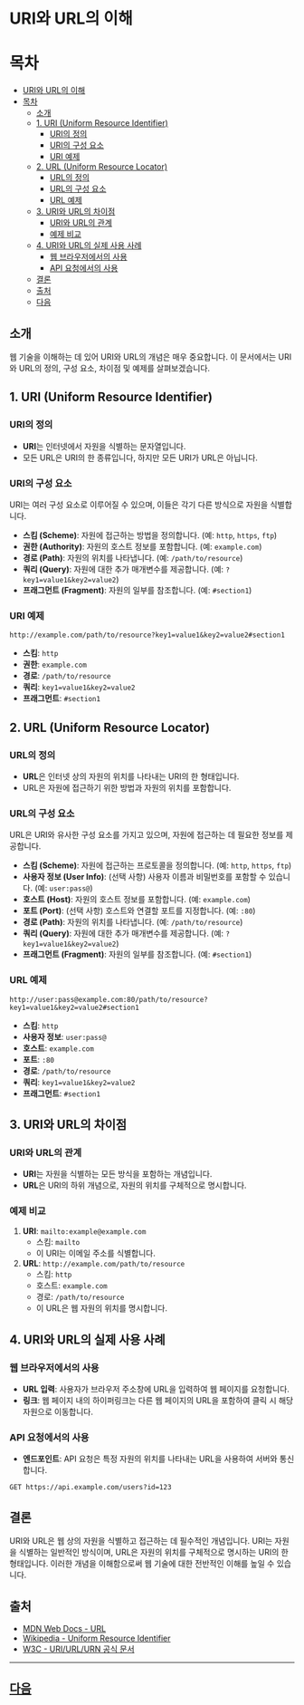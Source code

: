 # URI와 URL의 이해

# 목차
- [URI와 URL의 이해](#uri와-url의-이해)
- [목차](#목차)
  - [소개](#소개)
  - [1. URI (Uniform Resource Identifier)](#1-uri-uniform-resource-identifier)
    - [URI의 정의](#uri의-정의)
    - [URI의 구성 요소](#uri의-구성-요소)
    - [URI 예제](#uri-예제)
  - [2. URL (Uniform Resource Locator)](#2-url-uniform-resource-locator)
    - [URL의 정의](#url의-정의)
    - [URL의 구성 요소](#url의-구성-요소)
    - [URL 예제](#url-예제)
  - [3. URI와 URL의 차이점](#3-uri와-url의-차이점)
    - [URI와 URL의 관계](#uri와-url의-관계)
    - [예제 비교](#예제-비교)
  - [4. URI와 URL의 실제 사용 사례](#4-uri와-url의-실제-사용-사례)
    - [웹 브라우저에서의 사용](#웹-브라우저에서의-사용)
    - [API 요청에서의 사용](#api-요청에서의-사용)
  - [결론](#결론)
  - [출처](#출처)
  - [다음](#다음)

## 소개
웹 기술을 이해하는 데 있어 URI와 URL의 개념은 매우 중요합니다. 이 문서에서는 URI와 URL의 정의, 구성 요소, 차이점 및 예제를 살펴보겠습니다.

## 1. URI (Uniform Resource Identifier)

### URI의 정의
- **URI**는 인터넷에서 자원을 식별하는 문자열입니다.
- 모든 URL은 URI의 한 종류입니다, 하지만 모든 URI가 URL은 아닙니다.

### URI의 구성 요소
URI는 여러 구성 요소로 이루어질 수 있으며, 이들은 각기 다른 방식으로 자원을 식별합니다.
- **스킴 (Scheme)**: 자원에 접근하는 방법을 정의합니다. (예: `http`, `https`, `ftp`)
- **권한 (Authority)**: 자원의 호스트 정보를 포함합니다. (예: `example.com`)
- **경로 (Path)**: 자원의 위치를 나타냅니다. (예: `/path/to/resource`)
- **쿼리 (Query)**: 자원에 대한 추가 매개변수를 제공합니다. (예: `?key1=value1&key2=value2`)
- **프래그먼트 (Fragment)**: 자원의 일부를 참조합니다. (예: `#section1`)

### URI 예제
```text
http://example.com/path/to/resource?key1=value1&key2=value2#section1
```
- **스킴**: `http`
- **권한**: `example.com`
- **경로**: `/path/to/resource`
- **쿼리**: `key1=value1&key2=value2`
- **프래그먼트**: `#section1`

## 2. URL (Uniform Resource Locator)

### URL의 정의
- **URL**은 인터넷 상의 자원의 위치를 나타내는 URI의 한 형태입니다.
- URL은 자원에 접근하기 위한 방법과 자원의 위치를 포함합니다.

### URL의 구성 요소
URL은 URI와 유사한 구성 요소를 가지고 있으며, 자원에 접근하는 데 필요한 정보를 제공합니다.
- **스킴 (Scheme)**: 자원에 접근하는 프로토콜을 정의합니다. (예: `http`, `https`, `ftp`)
- **사용자 정보 (User Info)**: (선택 사항) 사용자 이름과 비밀번호를 포함할 수 있습니다. (예: `user:pass@`)
- **호스트 (Host)**: 자원의 호스트 정보를 포함합니다. (예: `example.com`)
- **포트 (Port)**: (선택 사항) 호스트와 연결할 포트를 지정합니다. (예: `:80`)
- **경로 (Path)**: 자원의 위치를 나타냅니다. (예: `/path/to/resource`)
- **쿼리 (Query)**: 자원에 대한 추가 매개변수를 제공합니다. (예: `?key1=value1&key2=value2`)
- **프래그먼트 (Fragment)**: 자원의 일부를 참조합니다. (예: `#section1`)

### URL 예제
```text
http://user:pass@example.com:80/path/to/resource?key1=value1&key2=value2#section1
```
- **스킴**: `http`
- **사용자 정보**: `user:pass@`
- **호스트**: `example.com`
- **포트**: `:80`
- **경로**: `/path/to/resource`
- **쿼리**: `key1=value1&key2=value2`
- **프래그먼트**: `#section1`

## 3. URI와 URL의 차이점

### URI와 URL의 관계
- **URI**는 자원을 식별하는 모든 방식을 포함하는 개념입니다.
- **URL**은 URI의 하위 개념으로, 자원의 위치를 구체적으로 명시합니다.

### 예제 비교
1. **URI**: `mailto:example@example.com`
   - 스킴: `mailto`
   - 이 URI는 이메일 주소를 식별합니다.
2. **URL**: `http://example.com/path/to/resource`
   - 스킴: `http`
   - 호스트: `example.com`
   - 경로: `/path/to/resource`
   - 이 URL은 웹 자원의 위치를 명시합니다.

## 4. URI와 URL의 실제 사용 사례

### 웹 브라우저에서의 사용
- **URL 입력**: 사용자가 브라우저 주소창에 URL을 입력하여 웹 페이지를 요청합니다.
- **링크**: 웹 페이지 내의 하이퍼링크는 다른 웹 페이지의 URL을 포함하여 클릭 시 해당 자원으로 이동합니다.

### API 요청에서의 사용
- **엔드포인트**: API 요청은 특정 자원의 위치를 나타내는 URL을 사용하여 서버와 통신합니다.
```text
GET https://api.example.com/users?id=123
```

## 결론
URI와 URL은 웹 상의 자원을 식별하고 접근하는 데 필수적인 개념입니다. URI는 자원을 식별하는 일반적인 방식이며, URL은 자원의 위치를 구체적으로 명시하는 URI의 한 형태입니다. 이러한 개념을 이해함으로써 웹 기술에 대한 전반적인 이해를 높일 수 있습니다.

## 출처
- [MDN Web Docs - URL](https://developer.mozilla.org/en-US/docs/Web/API/URL)
- [Wikipedia - Uniform Resource Identifier](https://en.wikipedia.org/wiki/Uniform_Resource_Identifier)
- [W3C - URI/URL/URN 공식 문서](https://www.w3.org/Addressing/URL/uri-spec.html)

---
## [다음](./01_03_HTTP.md)

